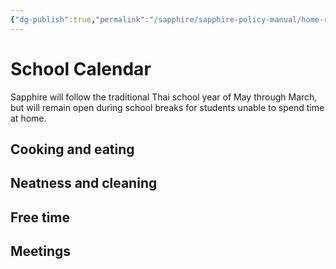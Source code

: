 ```yaml
---
{"dg-publish":true,"permalink":"/sapphire/sapphire-policy-manual/home-routines/"}
---
```


# School Calendar
Sapphire will follow the traditional Thai school year of May through March, but will remain open during school breaks for students unable to spend time at home.


## Cooking and eating
## Neatness and cleaning
## Free time

## Meetings